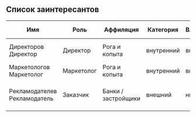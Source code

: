 ## Список заинтересантов

| Имя                          | Роль       | Аффиляция           | Категория  | Влияние | Интерес | Интересы                                | Контакты            | Частота контактов |
|------------------------------|------------|---------------------|------------|---------|---------|-----------------------------------------|---------------------|-------------------|
| Директоров Директор          | Директор   | Рога и копыта       | внутренний | высокое | высокий | состояние проекта сроки зп              | директор@почта.рф   | ежедневно         |
| Маркетологов Маркетолог      | Маркетолог | Рога и копыта       | внутренний | высокое | высокий | продвижение сайта                       | маркетолог@почта.рф | ежедневно         |
| Рекламодателев Рекламодатель | Заказчик   | Банки / застройщики | внешний    | низкое  | средний | продвигать свой бренд и товары на сайте | заказчик@почта.рф   | раз в месяц       |


